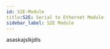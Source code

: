 ```yaml
---
id: S2E-Module
title:S2E: Serial to Ethernet Module
sidebar_label: S2E Module
---
```

asaskajslkjdls
